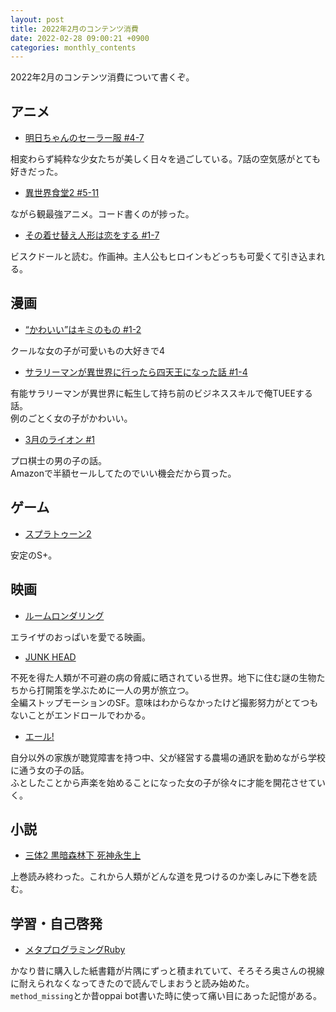 ```yaml
---
layout: post
title: 2022年2月のコンテンツ消費
date: 2022-02-28 09:00:21 +0900 
categories: monthly_contents
---
```


2022年2月のコンテンツ消費について書くぞ。

## アニメ
- [明日ちゃんのセーラー服 #4-7](https://annict.com/works/8179)

相変わらず純粋な少女たちが美しく日々を過ごしている。7話の空気感がとても好きだった。

- [異世界食堂2 #5-11](https://annict.com/works/8402)

ながら観最強アニメ。コード書くのが捗った。

- [その着せ替え人形は恋をする #1-7](https://annict.com/works/8365)

ビスクドールと読む。作画神。主人公もヒロインもどっちも可愛くて引き込まれる。


## 漫画

- [“かわいい”はキミのもの #1-2](https://amzn.to/3IOb9hw)

クールな女の子が可愛いもの大好きで4

- [サラリーマンが異世界に行ったら四天王になった話 #1-4](https://amzn.to/34k7Obc)

有能サラリーマンが異世界に転生して持ち前のビジネススキルで俺TUEEする話。  
例のごとく女の子がかわいい。

- [3月のライオン #1](https://amzn.to/377ADZp)

プロ棋士の男の子の話。  
Amazonで半額セールしてたのでいい機会だから買った。

## ゲーム
- [スプラトゥーン2](https://amzn.to/3febU6I)

安定のS+。


## 映画
- [ルームロンダリング](https://filmarks.com/movies/77484)

エライザのおっぱいを愛でる映画。

- [JUNK HEAD](https://filmarks.com/movies/74863)

不死を得た人類が不可避の病の脅威に晒されている世界。地下に住む謎の生物たちから打開策を学ぶために一人の男が旅立つ。  
全編ストップモーションのSF。意味はわからなかったけど撮影努力がとてつもないことがエンドロールでわかる。

- [エール!](https://filmarks.com/movies/61098)

自分以外の家族が聴覚障害を持つ中、父が経営する農場の通訳を勤めながら学校に通う女の子の話。  
ふとしたことから声楽を始めることになった女の子が徐々に才能を開花させていく。

## 小説

- [三体2 黒暗森林下 死神永生上](https://amzn.to/3pASChJ)

上巻読み終わった。これから人類がどんな道を見つけるのか楽しみに下巻を読む。


## 学習・自己啓発

- [メタプログラミングRuby](https://amzn.to/3IOjq5h)

かなり昔に購入した紙書籍が片隅にずっと積まれていて、そろそろ奥さんの視線に耐えられなくなってきたので読んでしまおうと読み始めた。  
`method_missing`とか昔oppai bot書いた時に使って痛い目にあった記憶がある。
